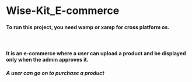 # Wise-Kit_E-commerce
<h4>To run this project, you need wamp or xamp for cross platform os.</h4> <br>

<h4>It is an e-commerce where a user can upload a product and be displayed only when the admin approves it.</h4>
<h5>A user can go on to purchase a product</h5>
